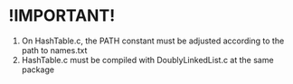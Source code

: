 # !IMPORTANT!
1. On HashTable.c, the PATH constant must be adjusted according to the path to names.txt
2. HashTable.c must be compiled with DoublyLinkedList.c at the same package

